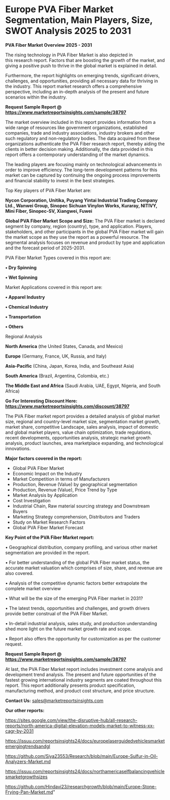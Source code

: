 # Europe PVA Fiber Market Segmentation, Main Players, Size, SWOT Analysis 2025 to 2031

<Strong> PVA Fiber Market Overview 2025 - 2031</strong>

The rising technology in PVA Fiber Market is also depicted in this research report. Factors that are boosting the growth of the market, and giving a positive push to thrive in the global market is explained in detail.

Furthermore, the report highlights on emerging trends, significant drivers, challenges, and opportunities, providing all necessary data for thriving in the industry. This report market research offers a comprehensive perspective, including an in-depth analysis of the present and future scenarios within the industry.

<strong>Request Sample Report @ <a href=https://www.marketreportsinsights.com/sample/38797>https://www.marketreportsinsights.com/sample/38797</a></strong>

The market overview included in this report provides information from a wide range of resources like government organizations, established companies, trade and industry associations, industry brokers and other such regulatory and non-regulatory bodies. The data acquired from these organizations authenticate the PVA Fiber research report, thereby aiding the clients in better decision making. Additionally, the data provided in this report offers a contemporary understanding of the market dynamics.

The leading players are focusing mainly on technological advancements in order to improve efficiency. The long-term development patterns for this market can be captured by continuing the ongoing process improvements and financial stability to invest in the best strategies.

Top Key players of PVA Fiber Market are:

<strong>Nycon Corporation, Unitika, Puyang Yintai Industrial Trading Company Ltd., Wanwei Group, Sinopec Sichuan Vinylon Works, Kuraray, NITIVY, Mini Fiber, Sinopec-SV, Xiangwei, Fuwei</strong>

<strong><b>Global PVA Fiber Market Scope and Size:</b></strong>
The PVA Fiber market is declared segment by company, region (country), type, and application. Players, stakeholders, and other participants in the global PVA Fiber market will gain the market scope as they use the report as a powerful resource. The segmental analysis focuses on revenue and product by type and application and the forecast period of 2025-2031.

PVA Fiber Market Types covered in this report are:

<strong>•  Dry Spinning

•  Wet Spinning</strong>

Market Applications covered in this report are:

<strong>•  Apparel Industry

•  Chemical Industry

•  Transportation

•  Others</strong> 

Regional Analysis

<strong>North America</strong> (the United States, Canada, and Mexico)

<strong>Europe</strong> (Germany, France, UK, Russia, and Italy)

<strong>Asia-Pacific</strong> (China, Japan, Korea, India, and Southeast Asia)

<strong>South America</strong> (Brazil, Argentina, Colombia, etc.)

<strong>The Middle East and Africa</strong> (Saudi Arabia, UAE, Egypt, Nigeria, and South Africa)

<strong>Go For Interesting Discount Here: <a href=https://www.marketreportsinsights.com/discount/38797>https://www.marketreportsinsights.com/discount/38797</a></strong>

The PVA Fiber market report provides a detailed analysis of global market size, regional and country-level market size, segmentation market growth, market share, competitive Landscape, sales analysis, impact of domestic and global market players, value chain optimization, trade regulations, recent developments, opportunities analysis, strategic market growth analysis, product launches, area marketplace expanding, and technological innovations.

<strong><b>Major factors covered in the report:</b></strong>
<ul>
  <li>Global PVA Fiber Market </li>
  <li>Economic Impact on the Industry</li>
  <li>Market Competition in terms of Manufacturers</li>
  <li>Production, Revenue (Value) by geographical segmentation</li>
  <li>Production, Revenue (Value), Price Trend by Type</li>
  <li>Market Analysis by Application</li>
  <li>Cost Investigation</li>
  <li>Industrial Chain, Raw material sourcing strategy and Downstream Buyers</li>
  <li>Marketing Strategy comprehension, Distributors and Traders</li>
  <li>Study on Market Research Factors</li>
  <li>Global PVA Fiber Market Forecast</li>
</ul>

<strong><b>Key Point of the PVA Fiber Market report:</b></strong>

• Geographical distribution, company profiling, and various other market segmentation are provided in the report.

• For better understanding of the global PVA Fiber market status, the accurate market valuation which comprises of size, share, and revenue are also covered.

• Analysis of the competitive dynamic factors better extrapolate the complete market overview

• What will be the size of the emerging PVA Fiber market in 2031?

• The latest trends, opportunities and challenges, and growth drivers provide better construal of the PVA Fiber Market.

• In-detail industrial analysis, sales study, and production understanding shed more light on the future market growth rate and scope.

• Report also offers the opportunity for customization as per the customer request.

<strong>Request Sample Report @ <a href=https://www.marketreportsinsights.com/sample/38797>https://www.marketreportsinsights.com/sample/38797</a></strong>

At last, the PVA Fiber Market report includes investment come analysis and development trend analysis. The present and future opportunities of the fastest growing international industry segments are coated throughout this report. This report additionally presents product specification, manufacturing method, and product cost structure, and price structure.

<strong>Contact Us:</strong>
sales@marketreportsinsights.com

<strong>Our other reports:</strong>

<a href=https://sites.google.com/view/the-disruptive-hub/all-research-reports/north-america-digital-elevation-models-market-to-witness-xx-cagr-by-2031>https://sites.google.com/view/the-disruptive-hub/all-research-reports/north-america-digital-elevation-models-market-to-witness-xx-cagr-by-2031</a>

<a href=https://issuu.com/reportsinsights24/docs/europelaserguidedvehiclesmarketemergingtrendsandgl>https://issuu.com/reportsinsights24/docs/europelaserguidedvehiclesmarketemergingtrendsandgl</a>

<a href=https://github.com/Siya23553/Research/blob/main/Europe-Sulfur-in-Oil-Analyzers-Market.md>https://github.com/Siya23553/Research/blob/main/Europe-Sulfur-in-Oil-Analyzers-Market.md</a>

<a href=https://issuu.com/reportsinsights24/docs/northamericaselfbalancingvehiclesmarketgrowthsizes>https://issuu.com/reportsinsights24/docs/northamericaselfbalancingvehiclesmarketgrowthsizes</a>

<a href=https://github.com/Hindavi23/researchgrowth/blob/main/Europe-Stone-Frying-Pan-Market.md>https://github.com/Hindavi23/researchgrowth/blob/main/Europe-Stone-Frying-Pan-Market.md</a>"
